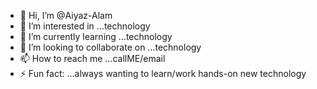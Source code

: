 - 👋 Hi, I’m @Aiyaz-Alam
- 👀 I’m interested in ...technology
- 🌱 I’m currently learning ...technology
- 💞️ I’m looking to collaborate on ...technology
- 📫 How to reach me ...callME/email
- ⚡ Fun fact: ...always wanting to learn/work hands-on new technology

<!---
aiyazalam/aiyazalam is a ✨ special ✨ repository because its `README.md` (this file) appears on your GitHub profile.
You can click the Preview link to take a look at your changes.
--->
